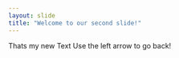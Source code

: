 ```yaml
---
layout: slide
title: "Welcome to our second slide!"
---
```

Thats my new Text
Use the left arrow to go back!
